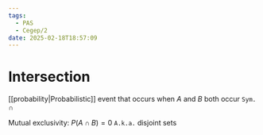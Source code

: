 ```yaml
---
tags:
  - PAS
  - Cegep/2
date: 2025-02-18T18:57:09
---
```


# Intersection

[[probability|Probabilistic]] event that occurs when $A$ and $B$ both occur
`Sym.` $\cap$

Mutual exclusivity: $P(A\cap B) = 0$
`A.k.a.` disjoint sets
